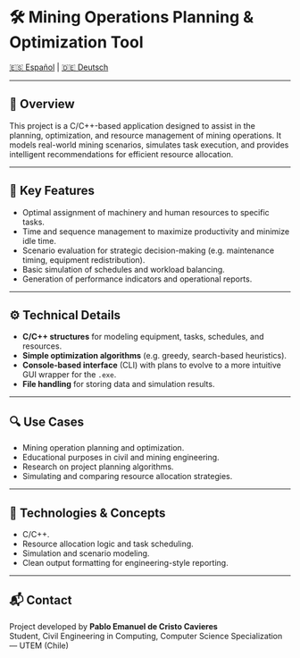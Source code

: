 # 🛠️ Mining Operations Planning & Optimization Tool

[🇪🇸 Español](README.es.md) | [🇩🇪 Deutsch](README.de.md)

---

## 📌 Overview

This project is a C/C++-based application designed to assist in the planning, optimization, and resource management of mining operations. It models real-world mining scenarios, simulates task execution, and provides intelligent recommendations for efficient resource allocation.

---

## 🎯 Key Features

- Optimal assignment of machinery and human resources to specific tasks.
- Time and sequence management to maximize productivity and minimize idle time.
- Scenario evaluation for strategic decision-making (e.g. maintenance timing, equipment redistribution).
- Basic simulation of schedules and workload balancing.
- Generation of performance indicators and operational reports.

---

## ⚙️ Technical Details

- **C/C++ structures** for modeling equipment, tasks, schedules, and resources.
- **Simple optimization algorithms** (e.g. greedy, search-based heuristics).
- **Console-based interface** (CLI) with plans to evolve to a more intuitive GUI wrapper for the `.exe`.
- **File handling** for storing data and simulation results.

---

## 🔍 Use Cases

- Mining operation planning and optimization.
- Educational purposes in civil and mining engineering.
- Research on project planning algorithms.
- Simulating and comparing resource allocation strategies.

---

## 🧠 Technologies & Concepts

- C/C++.
- Resource allocation logic and task scheduling.
- Simulation and scenario modeling.
- Clean output formatting for engineering-style reporting.

---

## 📬 Contact

Project developed by **Pablo Emanuel de Cristo Cavieres**  
Student, Civil Engineering in Computing, Computer Science Specialization — UTEM (Chile)